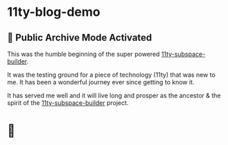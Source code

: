 # 11ty-blog-demo

## 🚨 Public Archive Mode Activated 

This was the humble beginning of the super powered [11ty-subspace-builder](https://github.com/TheClooneyCollection/11ty-subspace-builder).

It was the testing ground for a piece of technology (11ty) that was new to me. It has been a wonderful journey ever since getting to know it.

It has served me well and it will live long and prosper as the ancestor & the spirit of the [11ty-subspace-builder](https://github.com/TheClooneyCollection/11ty-subspace-builder) project.

# 🖖
